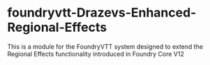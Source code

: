 # foundryvtt-Drazevs-Enhanced-Regional-Effects
This is a module for the FoundryVTT system designed to extend the Regional Effects functionality introduced in Foundry Core V12